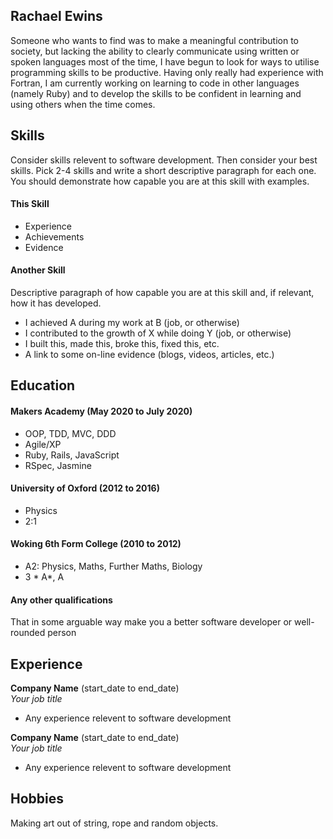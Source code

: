 ## Rachael Ewins

Someone who wants to find was to make a meaningful contribution to society, but lacking the ability to clearly communicate using written or spoken languages most of the time, I have begun to look for ways to utilise programming skills to be productive. Having only really had experience with Fortran, I am currently working on learning to code in other languages (namely Ruby) and to develop the skills to be confident in learning and using others when the time comes. 


## Skills

Consider skills relevent to software development. Then consider your best skills. Pick 2-4 skills and write a short descriptive paragraph for each one. You should demonstrate how capable you are at this skill with examples.

#### This Skill

- Experience
- Achievements
- Evidence

#### Another Skill

Descriptive paragraph of how capable you are at this skill and, if relevant, how it has developed.

- I achieved A during my work at B (job, or otherwise)
- I contributed to the growth of X while doing Y (job, or otherwise)
- I built this, made this, broke this, fixed this, etc.
- A link to some on-line evidence (blogs, videos, articles, etc.)

## Education

#### Makers Academy (May 2020 to July 2020)

- OOP, TDD, MVC, DDD
- Agile/XP
- Ruby, Rails, JavaScript
- RSpec, Jasmine

#### University of Oxford (2012 to 2016)

- Physics
- 2:1

#### Woking 6th Form College (2010 to 2012)

- A2: Physics, Maths, Further Maths, Biology
- 3 * A*, A

#### Any other qualifications

That in some arguable way make you a better software developer or well-rounded person

## Experience

**Company Name** (start_date to end_date)    
*Your job title*  
- Any experience relevent to software development

**Company Name** (start_date to end_date)   
*Your job title*  
- Any experience relevent to software development

## Hobbies

Making art out of string, rope and random objects.
